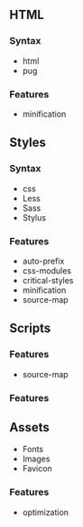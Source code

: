 ## HTML

### Syntax
* html
* pug

### Features
* minification

## Styles

### Syntax
* css
* Less
* Sass
* Stylus

### Features
* auto-prefix
* css-modules
* critical-styles
* minification
* source-map

## Scripts

### Features
* source-map

### Features

## Assets

* Fonts
* Images
* Favicon

### Features
* optimization